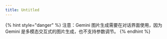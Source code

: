 ```yaml
---
title: Untitled
---
```


{% hint style="danger" %}
注意：Gemini 图片生成需要在对话界面使用，因为 Gemini 是多模态交互式的图片生成，也不支持参数调节。
{% endhint %}
